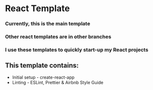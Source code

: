 # React Template

### Currently, this is the main template

### Other react templates are in other branches

### I use these templates to quickly start-up my React projects

## This template contains:

- Initial setup - create-react-app
- Linting - ESLint, Prettier & Airbnb Style Guide

